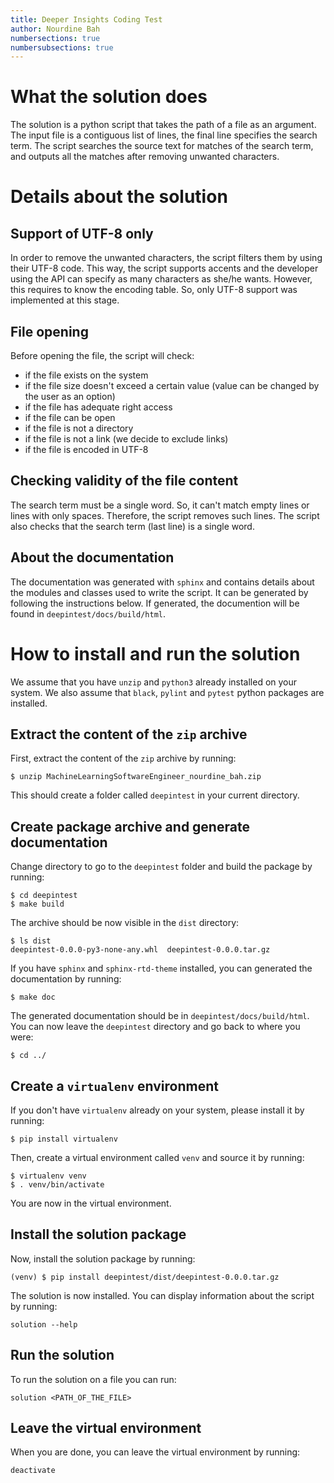 ```yaml
---
title: Deeper Insights Coding Test
author: Nourdine Bah
numbersections: true
numbersubsections: true
---
```


# What the solution does

The solution is a python script that takes the path of a file as an argument.
The input file is a contiguous list of lines, the final line specifies the search term.
The script searches the source text for matches of the search term, and outputs all the matches after removing unwanted characters.

# Details about the solution

## Support of UTF-8 only

In order to remove the unwanted characters, the script filters them by using their UTF-8 code.
This way, the script supports accents and the developer using the API can specify as many characters as she/he wants.
However, this requires to know the encoding table.
So, only UTF-8 support was implemented at this stage.

## File opening

Before opening the file, the script will check:

  * if the file exists on the system
  * if the file size doesn't exceed a certain value (value can be changed by the user as an option)
  * if the file has adequate right access
  * if the file can be open
  * if the file is not a directory
  * if the file is not a link (we decide to exclude links)
  * if the file is encoded in UTF-8

## Checking validity of the file content

The search term must be a single word.
So, it can't match empty lines or lines with only spaces.
Therefore, the script removes such lines.
The script also checks that the search term (last line) is a single word.

## About the documentation

The documentation was generated with `sphinx` and contains details about the modules and classes used to write the script.
It can be generated by following the instructions below.
If generated, the documention will be found in `deepintest/docs/build/html`.

# How to install and run the solution

We assume that you have `unzip` and `python3` already installed on your system.
We also assume that `black`, `pylint` and `pytest` python packages are installed.

## Extract the content of the `zip` archive

First, extract the content of the `zip` archive by running:

```
$ unzip MachineLearningSoftwareEngineer_nourdine_bah.zip
```

This should create a folder called `deepintest` in your current directory.

## Create package archive and generate documentation

Change directory to go to the `deepintest` folder and build the package by running:

```
$ cd deepintest
$ make build
```

The archive should be now visible in the `dist` directory:

```
$ ls dist
deepintest-0.0.0-py3-none-any.whl  deepintest-0.0.0.tar.gz
```

If you have `sphinx` and `sphinx-rtd-theme` installed, you can generated the documentation by running:

```
$ make doc
```

The generated documentation should be in `deepintest/docs/build/html`.
You can now leave the `deepintest` directory and go back to where you were:

```
$ cd ../
```

## Create a `virtualenv` environment

If you don't have `virtualenv` already on your system, please install it by running:

```
$ pip install virtualenv
```

Then, create a virtual environment called `venv` and source it by running:

```
$ virtualenv venv
$ . venv/bin/activate
```

You are now in the virtual environment.

## Install the solution package

Now, install the solution package by running:

```
(venv) $ pip install deepintest/dist/deepintest-0.0.0.tar.gz
```

The solution is now installed.
You can display information about the script by running:

```
solution --help
```

## Run the solution

To run the solution on a file you can run:

```
solution <PATH_OF_THE_FILE>
```

## Leave the virtual environment

When you are done, you can leave the virtual environment by running:

```
deactivate
```


